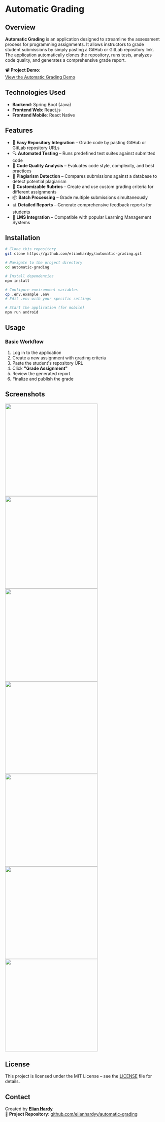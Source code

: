 # Automatic Grading

## Overview

**Automatic Grading** is an application designed to streamline the assessment process for programming assignments. It allows instructors to grade student submissions by simply pasting a GitHub or GitLab repository link. The application automatically clones the repository, runs tests, analyzes code quality, and generates a comprehensive grade report.

📽️ **Project Demo**:  
<a href="https://elianha.my.id/automatic-grading/" target="_blank" rel="noopener noreferrer">View the Automatic Grading Demo</a>

## Technologies Used

- **Backend**: Spring Boot (Java)  
- **Frontend Web**: React.js  
- **Frontend Mobile**: React Native

## Features

- 🚀 **Easy Repository Integration** – Grade code by pasting GitHub or GitLab repository URLs  
- 🔍 **Automated Testing** – Runs predefined test suites against submitted code  
- 🧠 **Code Quality Analysis** – Evaluates code style, complexity, and best practices  
- 🧩 **Plagiarism Detection** – Compares submissions against a database to detect potential plagiarism  
- 📝 **Customizable Rubrics** – Create and use custom grading criteria for different assignments  
- 📦 **Batch Processing** – Grade multiple submissions simultaneously  
- 📊 **Detailed Reports** – Generate comprehensive feedback reports for students  
- 🏫 **LMS Integration** – Compatible with popular Learning Management Systems

## Installation

```bash
# Clone this repository
git clone https://github.com/elianhardyy/automatic-grading.git

# Navigate to the project directory
cd automatic-grading

# Install dependencies
npm install

# Configure environment variables
cp .env.example .env
# Edit .env with your specific settings

# Start the application (for mobile)
npm run android
```

## Usage

### Basic Workflow

1. Log in to the application  
2. Create a new assignment with grading criteria  
3. Paste the student's repository URL  
4. Click **"Grade Assignment"**  
5. Review the generated report  
6. Finalize and publish the grade

## Screenshots

<img src="images/loginscreen.jpeg" width="300">
<img src="images/homescreen.jpeg" width="300">
<img src="images/taskscreen.jpeg" width="300">
<img src="images/traineescreen.jpeg" width="300">
<img src="images/profilescreen.jpeg" width="300">
<img src="images/grading-resultscreen.jpeg" width="300">
<img src="images/validation-example.jpeg" width="300">

## License

This project is licensed under the MIT License – see the [LICENSE](LICENSE) file for details.

## Contact

Created by [**Elian Hardy**](https://github.com/elianhardyy)  
🔗 **Project Repository**: [github.com/elianhardyy/automatic-grading](https://github.com/elianhardyy/automatic-grading)
